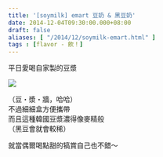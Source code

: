 ```yaml
---
title: '[soymilk] emart 豆奶 & 黑豆奶'
date: 2014-12-04T09:30:00.000+08:00
draft: false
aliases: [ "/2014/12/soymilk-emart.html" ]
tags : [flavor - 飲！]
---
```


平日愛喝自家製的豆漿  

[![](https://farm8.staticflickr.com/7580/15743527390_54bd87e139_z.jpg)](https://farm8.staticflickr.com/7580/15743527390_54bd87e139_z.jpg)

（豆・漿・牆，哈哈）  
不過細細盒方便攜帶  
而且這種韓國豆漿濃得像麥精般  
（黑豆會就會較稀）  
  
就當偶爾喝點甜的犒賞自己也不錯～